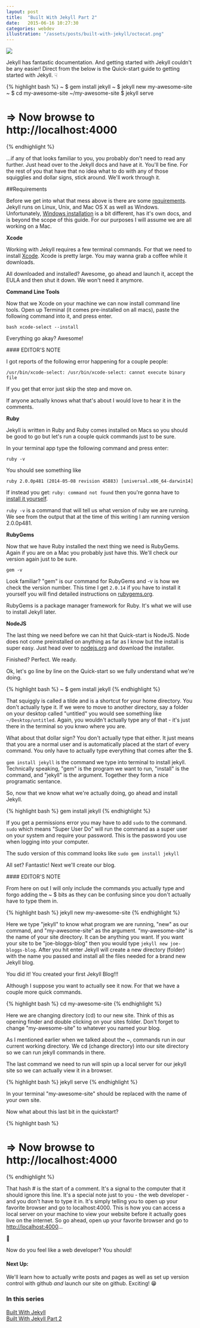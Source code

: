 ```yaml
---
layout: post
title:  "Built With Jekyll Part 2"
date:   2015-06-16 10:27:30
categories: webdev
illustration: "/assets/posts/built-with-jekyll/octocat.png"
---
```

<img class="hidden" src="{{ page.illustration }}" />

Jekyll has fantastic documentation. And getting started with Jekyll couldn't be any easier! Direct from the below is the Quick-start guide to getting started with Jekyll. &#9759;

{% highlight bash %}
~ $ gem install jekyll
~ $ jekyll new my-awesome-site
~ $ cd my-awesome-site
~/my-awesome-site $ jekyll serve
# => Now browse to http://localhost:4000
{% endhighlight %}

...if any of that looks familiar to you, you probably don't need to read any further. Just head over to the Jekyll docs and have at it. You'll be fine. For the rest of you that have that no idea what to do with any of those squigglies and dollar signs, stick around. We'll work through it.

##Requirements

Before we get into what that mess above is there are some [requirements](http://jekyllrb.com/docs/installation/). Jekyll runs on Linux, Unix, and Mac OS X as well as Windows. Unfortunately, [Windows installation](http://jekyllrb.com/docs/windows/#installation) is a bit different, has it's own docs, and is beyond the scope of this guide. For our purposes I will assume we are all working on a Mac.

**Xcode**

Working with Jekyll requires a few terminal commands. For that we need to install [Xcode](https://itunes.apple.com/us/app/xcode/https://itunes.apple.com/us/app/xcode/id497799835?mt=12). Xcode is pretty large. You may wanna grab a coffee while it downloads. 

All downloaded and installed? Awesome, go ahead and launch it, accept the EULA and then shut it down. We won't need it anymore.

**Command Line Tools**

Now that we Xcode on your machine we can now install command line tools. Open up Terminal (it comes pre-installed on all macs), paste the following command into it, and press enter.

```bash xcode-select --install```

Everything go akay? Awesome!

<div class="meta" markdown="1">
#### EDITOR'S NOTE

I got reports of the following error happening for a couple people:

```/usr/bin/xcode-select: /usr/bin/xcode-select: cannot execute binary file```

If you get that error just skip the step and move on. 

If anyone actually knows what that's about I would love to hear it in the comments.
</div>


**Ruby**

Jekyll is written in Ruby and Ruby comes installed on Macs so you should be good to go but let's run a couple quick commands just to be sure.

In your terminal app type the following command and press enter:

```ruby -v```

You should see something like 

```ruby 2.0.0p481 (2014-05-08 revision 45883) [universal.x86_64-darwin14]```

If instead you get: ```ruby: command not found``` then you're gonna have to [install it yourself](https://www.ruby-lang.org/en/).

```ruby -v``` is a command that will tell us what version of ruby we are running. We see from the output that at the time of this writing I am running version 2.0.0p481.

**RubyGems**

Now that we have Ruby installed the next thing we need is RubyGems. Again if you are on a Mac you probably just have this. We'll check our version again just to be sure.

```gem -v```

Look familiar? "gem" is our command for RubyGems and -v is how we check the version number. This time I get ```2.0.14``` if you have to install it yourself you will find detailed instructions on [rubygems.org](https://rubygems.org/pages/download). 

RubyGems is a package manager framework for Ruby. It's what we will use to install Jekyll later.

**NodeJS**

The last thing we need before we can hit that Quick-start is NodeJS. Node does not come preinstalled on anything as far as I know but the install is super easy. Just head over to [nodejs.org](https://nodejs.org/) and download the installer. 

Finished? Perfect. We ready.

Ok, let's go line by line on the Quick-start so we fully understand what we're doing. 

{% highlight bash %}
~ $ gem install jekyll
{% endhighlight %}

That squiggly is called a tilde and is a shortcut for your home directory. You don't actually type it. If we were to move to another directory, say a folder on your desktop called "untitled" you would see something like ```~/Desktop/untitled```. Again, you wouldn't actually type any of that - it's just there in the terminal so you knwo where you are.

What about that dollar sign? You don't actually type that either. It just means that you are a normal user and is automatically placed at the start of every command. You only have to actually type everything that comes after the $.

```gem install jekyll``` is the command we type into terminal to install jekyll. Technically speaking, "gem" is the program we want to run, "install" is the command, and "jekyll" is the argument. Together they form a nice programatic sentance.

So, now that we know what we're actually doing, go ahead and install Jekyll.

{% highlight bash %}
gem install jekyll
{% endhighlight %}

If you get a permissions error you may have to add ```sudo``` to the command. ```sudo``` which means "Super User Do" will run the command as a super user on your system and require your password. This is the password you use when logging into your computer.

The sudo version of this command looks like ```sudo gem install jekyll```

All set? Fantastic! Next we'll create our blog.

<div class="meta" markdown="1">
#### EDITOR'S NOTE

From here on out I will only include the commands you actually type and forgo adding the ~ $ bits as they can be confusing since you don't actually have to type them in.
</div>


{% highlight bash %}
jekyll new my-awesome-site
{% endhighlight %}

Here we type "jekyll" to know what program we are running, "new" as our command, and "my-awesome-site" as the argument. "my-awesome-site" is the name of your site directory. It can be anything you want. If you want your site to be "joe-bloggs-blog" then you would type ```jekyll new joe-bloggs-blog```. After you hit enter Jekyll will create a new directory (folder) with the name you passed and install all the files needed for a brand new Jekyll blog.

You did it! You created your first Jekyll Blog!!!

Although I suppose you want to actually see it now. For that we have a couple more quick commands.

{% highlight bash %}
cd my-awesome-site
{% endhighlight %}

Here we are changing directory (cd) to our new site. Think of this as opening finder and double clicking on your sites folder. Don't forget to change "my-awesome-site" to whatever you named your blog. 

As I mentioned earlier when we talked about the ~, commands run in our current working directory. We cd (change directory) into our site directory so we can run jekyll commands in there.

The last command we need to run will spin up a local server for our jekyll site so we can actually view it in a browser.

{% highlight bash %}
jekyll serve
{% endhighlight %}

In your terminal "my-awesome-site" should be replaced with the name of your own site.

Now what about this last bit in the quickstart?

{% highlight bash %}
# => Now browse to http://localhost:4000
{% endhighlight %}

That hash # is the start of a comment. It's a signal to the computer that it should ignore this line. It's a special note just to you - the web developer - and you don't have to type it in. It's simply telling you to open up your favorite browser and go to localhost:4000. This is how you can access a local server on your machine to view your website before it actually goes live on the internet. So go ahead, open up your favorite browser and go to [http://localhost:4000](http://localhost:4000)...

🎉

Now do you feel like a web developer? You should!

<div class="meta" markdown="1">

#### Next Up:

We'll learn how to actually write posts and pages as well as set up version control with github *and* launch our site on github. Exciting! 😁

### In this series

<a href="{{ site.baseurl }}/150602/built-with-jekyll/">Built With Jekyll</a><br/>
<a href="{{ site.baseurl }}/150616/built-with-jekyll-part2/">Built With Jekyll Part 2</a>

</div>



